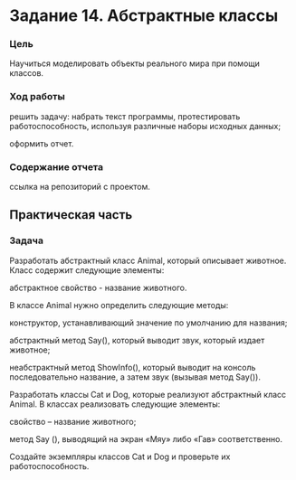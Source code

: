 # Задание 14. Абстрактные классы

### Цель

Научиться моделировать объекты реального мира при помощи классов.

### Ход работы

решить задачу: набрать текст программы, протестировать работоспособность, используя различные наборы исходных данных;

оформить отчет.

### Содержание отчета

ссылка на репозиторий с проектом.

## Практическая часть

### Задача

Разработать абстрактный класс Animal, который описывает животное. Класс содержит следующие элементы:

абстрактное свойство - название животного.

В классе Animal нужно определить следующие методы:

конструктор, устанавливающий значение по умолчанию для названия;

абстрактный метод Say(), который выводит звук, который издает животное;

неабстрактный метод ShowInfo(), который выводит на консоль последовательно название, а затем звук (вызывая метод Say()).

Разработать классы Cat и Dog, которые реализуют абстрактный класс Animal. В классах реализовать следующие элементы:

свойство – название животного;

метод Say (), выводящий на экран «Мяу» либо «Гав» соответственно.

Создайте экземпляры классов Cat и Dog и проверьте их работоспособность.
